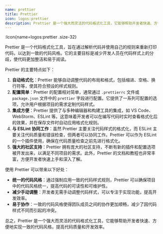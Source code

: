```yaml
---
name: prettier
title: Prettier
icon: logos:prettier
description: Prettier 是一个强大而灵活的代码格式化工具，它能够帮助开发者快速、方便地实现一致的代码风格，提高代码质量和开发效率。
---
```



:Icon{name=logos:prettier .size-32}

Prettier 是一个代码格式化工具，旨在通过解析代码并使用自己的规则来重新打印代码，以达到一致的代码风格。它的主要目标是减少开发人员在代码样式上的分歧，使代码更加整洁和易于阅读。

Prettier 的主要特点如下：

1. **自动格式化**：Prettier 能够自动调整代码的布局和格式，包括缩进、空格、换行符等，使其符合预设的样式规则。
2. **配置简单**：Prettier 的配置相对简单，通常通过 `.prettierrc` 文件或 `package.json` 文件中的 `prettier` 字段进行配置。它提供了一系列可配置的选项，允许用户根据项目的需求定制代码样式。
3. **集成方便**：Prettier 提供了与多种编辑器和构建工具的集成，如 VS Code、WebStorm、ESLint 等。这意味着开发者可以在编写代码时实时查看格式化后的效果，并在保存文件时自动应用格式化规则。
4. **与 ESLint 协同工作**：虽然 Prettier 主要关注代码样式的格式化，而 ESLint 主要关注代码质量和错误检查，但两者可以协同工作。Prettier 可以作为 ESLint 的一个插件使用，确保在代码质量检查之前先进行格式化。
5. **强大的社区支持**：Prettier 拥有庞大的社区支持，不断有新的插件和配置选项被开发出来，以满足不同项目的需求。此外，Prettier 的文档和教程也非常丰富，方便开发者快速上手和深入了解。

使用 Prettier 可以带来以下好处：

- **统一的代码风格**：通过强制应用一致的代码样式规则，Prettier 可以确保项目中的代码风格统一，提高代码的可读性和可维护性。
- **减少手动调整**：开发者无需手动调整代码样式，可以专注于实现功能，提高开发效率。
- **易于协作**：一致的代码风格使得团队成员之间的协作更加顺畅，减少了因代码样式不同而引起的冲突。

总之，Prettier 是一个强大而灵活的代码格式化工具，它能够帮助开发者快速、方便地实现一致的代码风格，提高代码质量和开发效率。
